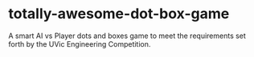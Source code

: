 # totally-awesome-dot-box-game
A smart AI vs Player  dots and boxes game to meet the requirements set forth by the UVic Engineering Competition.

